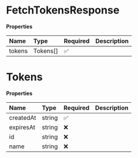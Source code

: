 # FetchTokensResponse

**Properties**

| Name   | Type     | Required | Description |
| :----- | :------- | :------- | :---------- |
| tokens | Tokens[] | ✅       |             |

# Tokens

**Properties**

| Name      | Type   | Required | Description |
| :-------- | :----- | :------- | :---------- |
| createdAt | string | ✅       |             |
| expiresAt | string | ❌       |             |
| id        | string | ❌       |             |
| name      | string | ❌       |             |
